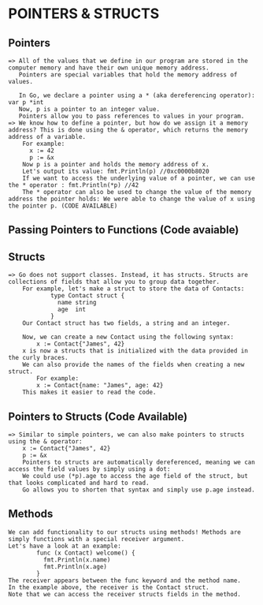# POINTERS & STRUCTS

## Pointers
    => All of the values that we define in our program are stored in the computer memory and have their own unique memory address.
       Pointers are special variables that hold the memory address of values.

       In Go, we declare a pointer using a * (aka dereferencing operator): var p *int
       Now, p is a pointer to an integer value.
       Pointers allow you to pass references to values in your program.
    => We know how to define a pointer, but how do we assign it a memory address? This is done using the & operator, which returns the memory address of a variable.
        For example:
          x := 42
          p := &x
        Now p is a pointer and holds the memory address of x.
        Let's output its value: fmt.Println(p) //0xc0000b8020
        If we want to access the underlying value of a pointer, we can use the * operator : fmt.Println(*p) //42
        The * operator can also be used to change the value of the memory address the pointer holds: We were able to change the value of x using the pointer p. (CODE AVAILABLE)
        
## Passing Pointers to Functions (Code avaiable)

## Structs

    => Go does not support classes. Instead, it has structs. Structs are collections of fields that allow you to group data together.
        For example, let's make a struct to store the data of Contacts:
                type Contact struct {
                  name string
                  age  int
                }
        Our Contact struct has two fields, a string and an integer.

        Now, we can create a new Contact using the following syntax:
            x := Contact{"James", 42}
        x is now a structs that is initialized with the data provided in the curly braces.
        We can also provide the names of the fields when creating a new struct.
            For example:
            x := Contact{name: "James", age: 42}
        This makes it easier to read the code.
        
 ## Pointers to Structs (Code Available)
    => Similar to simple pointers, we can also make pointers to structs using the & operator:
        x := Contact{"James", 42}
        p := &x
        Pointers to structs are automatically dereferenced, meaning we can access the field values by simply using a dot:
        We could use (*p).age to access the age field of the struct, but that looks complicated and hard to read.
        Go allows you to shorten that syntax and simply use p.age instead.
        
 ## Methods
    We can add functionality to our structs using methods! Methods are simply functions with a special receiver argument.
    Let's have a look at an example:
            func (x Contact) welcome() {
              fmt.Println(x.name)
              fmt.Println(x.age)
            } 
    The receiver appears between the func keyword and the method name.
    In the example above, the receiver is the Contact struct.
    Note that we can access the receiver structs fields in the method.

